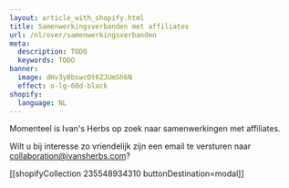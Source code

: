 ```yaml
---
layout: article_with_shopify.html
title: Samenwerkingsverbanden met affiliates
url: /nl/over/samenwerkingsverbanden
meta:
  description: TODO
  keywords: TODO
banner:
  image: dHv3y8bswcOt6ZJUmSh6N
  effect: o-lg-60d-black
shopify:
  language: NL
---
```

Momenteel is Ivan's Herbs op zoek naar samenwerkingen met affiliates.

Wilt u bij interesse zo vriendelijk zijn een email te versturen naar collaboration@ivansherbs.com?

[[shopifyCollection 235548934310 buttonDestination=modal]]
